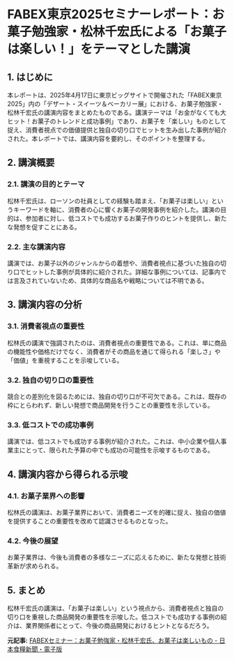 # FABEX東京2025セミナーレポート：お菓子勉強家・松林千宏氏による「お菓子は楽しい！」をテーマとした講演

## 1. はじめに

本レポートは、2025年4月17日に東京ビッグサイトで開催された「FABEX東京2025」内の「デザート・スイーツ＆ベーカリー展」における、お菓子勉強家・松林千宏氏の講演内容をまとめたものである。講演テーマは「お金がなくても大ヒット！お菓子のトレンドと成功事例」であり、お菓子を「楽しい」ものとして捉え、消費者視点での価値提供と独自の切り口でヒットを生み出した事例が紹介された。本レポートでは、講演内容を要約し、そのポイントを整理する。

## 2. 講演概要

### 2.1. 講演の目的とテーマ

松林千宏氏は、ローソンの社員としての経験も踏まえ、「お菓子は楽しい」というキーワードを軸に、消費者の心に響くお菓子の開発事例を紹介した。講演の目的は、参加者に対し、低コストでも成功するお菓子作りのヒントを提供し、新たな発想を促すことにある。

### 2.2. 主な講演内容

講演では、お菓子以外のジャンルからの着想や、消費者視点に基づいた独自の切り口でヒットした事例が具体的に紹介された。詳細な事例については、記事内では言及されていないため、具体的な商品名や戦略については不明である。

## 3. 講演内容の分析

### 3.1. 消費者視点の重要性

松林氏の講演で強調されたのは、消費者視点の重要性である。これは、単に商品の機能性や価格だけでなく、消費者がその商品を通じて得られる「楽しさ」や「価値」を重視することを示唆している。

### 3.2. 独自の切り口の重要性

競合との差別化を図るためには、独自の切り口が不可欠である。これは、既存の枠にとらわれず、新しい発想で商品開発を行うことの重要性を示している。

### 3.3. 低コストでの成功事例

講演では、低コストでも成功する事例が紹介された。これは、中小企業や個人事業主にとって、限られた予算の中でも成功の可能性を示唆するものである。

## 4. 講演内容から得られる示唆

### 4.1. お菓子業界への影響

松林氏の講演は、お菓子業界において、消費者ニーズを的確に捉え、独自の価値を提供することの重要性を改めて認識させるものとなった。

### 4.2. 今後の展望

お菓子業界は、今後も消費者の多様なニーズに応えるために、新たな発想と技術革新が求められる。

## 5. まとめ

松林千宏氏の講演は、「お菓子は楽しい」という視点から、消費者視点と独自の切り口を重視した商品開発の重要性を示唆した。低コストでも成功する事例の紹介は、業界関係者にとって、今後の商品開発におけるヒントとなるだろう。



**元記事:** [FABEXセミナー：お菓子勉強家・松林千宏氏、お菓子は楽しいもの - 日本食糧新聞・電子版](https://news.nissyoku.co.jp/news/omuram20250424034341638)